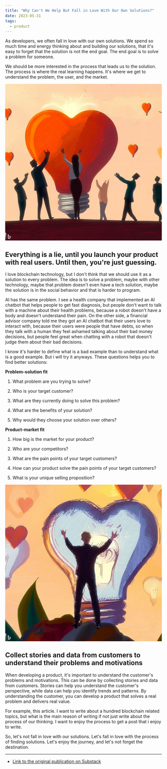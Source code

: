 ```yaml
---
title: "Why Can't We Help But Fall in Love With Our Own Solutions?"
date: 2023-05-31
tags:
  - product
---
```


As developers, we often fall in love with our own solutions. We spend so much time and energy thinking about and building our solutions, that it's easy to forget that the solution is not the end goal. The end goal is to solve a problem for someone.

We should be more interested in the process that leads us to the solution. The process is where the real learning happens. It's where we get to understand the problem, the user, and the market.

![Ilustración 1](/notas/imagenes/why-cant-we-help-but-fall-in-love-1.jpeg)

## Everything is a lie, until you launch your product with real users. Until then, you're just guessing.

I love blockchain technology, but I don't think that we should use it as a solution to every problem. The idea is to solve a problem, maybe with other technology, maybe that problem doesn't even have a tech solution, maybe the solution is in the social behavior and that is harder to program.

AI has the same problem. I see a health company that implemented an AI chatbot that helps people to get fast diagnosis, but people don't want to talk with a machine about their health problems, because a robot doesn't have a body and doesn't understand their pain. On the other side, a financial advisor company told me they got an AI chatbot that their users love to interact with, because their users were people that have debts, so when they talk with a human they feel ashamed talking about their bad money decisions, but people feel great when chatting with a robot that doesn't judge them about their bad decisions.

I know it's harder to define what is a bad example than to understand what is a good example. But i will try it anyways. These questions helps you to find better solutions:

**Problem-solution fit**

1. What problem are you trying to solve?

2. Who is your target customer?

3. What are they currently doing to solve this problem?

4. What are the benefits of your solution?

5. Why would they choose your solution over others?

**Product-market fit**

1. How big is the market for your product?

2. Who are your competitors?

3. What are the pain points of your target customers?

4. How can your product solve the pain points of your target customers?

5. What is your unique selling proposition?

![Ilustración 2](/notas/imagenes/why-cant-we-help-but-fall-in-love-2.jpeg)

## Collect stories and data from customers to understand their problems and motivations

When developing a product, it's important to understand the customer's problems and motivations. This can be done by collecting stories and data from customers. Stories can help you understand the customer's perspective, while data can help you identify trends and patterns. By understanding the customer, you can develop a product that solves a real problem and delivers real value.

For example, this article. I want to write about a hundred blockchain related topics, but what is the main reason of writing if not just write about the process of our thinking. I want to enjoy the process to get a post that i enjoy to write.

So, let's not fall in love with our solutions. Let's fall in love with the process of finding solutions. Let's enjoy the journey, and let's not forget the destination.

---

- [Link to the original publication on Substack](https://open.substack.com/pub/miguel1man/p/why-cant-we-help-but-fall-in-love?r=1r9qo6&utm_campaign=post&utm_medium=web)
